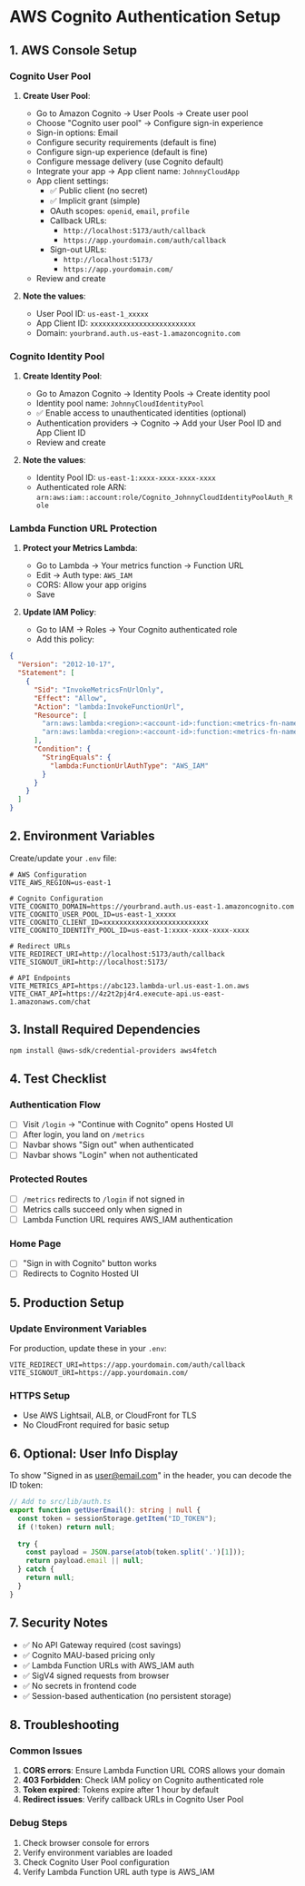 # AWS Cognito Authentication Setup

## 1. AWS Console Setup

### Cognito User Pool
1. **Create User Pool**:
   - Go to Amazon Cognito → User Pools → Create user pool
   - Choose "Cognito user pool" → Configure sign-in experience
   - Sign-in options: Email
   - Configure security requirements (default is fine)
   - Configure sign-up experience (default is fine)
   - Configure message delivery (use Cognito default)
   - Integrate your app → App client name: `JohnnyCloudApp`
   - App client settings:
     - ✅ Public client (no secret)
     - ✅ Implicit grant (simple)
     - OAuth scopes: `openid`, `email`, `profile`
     - Callback URLs:
       - `http://localhost:5173/auth/callback`
       - `https://app.yourdomain.com/auth/callback`
     - Sign-out URLs:
       - `http://localhost:5173/`
       - `https://app.yourdomain.com/`
   - Review and create

2. **Note the values**:
   - User Pool ID: `us-east-1_xxxxx`
   - App Client ID: `xxxxxxxxxxxxxxxxxxxxxxxxxx`
   - Domain: `yourbrand.auth.us-east-1.amazoncognito.com`

### Cognito Identity Pool
1. **Create Identity Pool**:
   - Go to Amazon Cognito → Identity Pools → Create identity pool
   - Identity pool name: `JohnnyCloudIdentityPool`
   - ✅ Enable access to unauthenticated identities (optional)
   - Authentication providers → Cognito → Add your User Pool ID and App Client ID
   - Review and create

2. **Note the values**:
   - Identity Pool ID: `us-east-1:xxxx-xxxx-xxxx-xxxx`
   - Authenticated role ARN: `arn:aws:iam::account:role/Cognito_JohnnyCloudIdentityPoolAuth_Role`

### Lambda Function URL Protection
1. **Protect your Metrics Lambda**:
   - Go to Lambda → Your metrics function → Function URL
   - Edit → Auth type: `AWS_IAM`
   - CORS: Allow your app origins
   - Save

2. **Update IAM Policy**:
   - Go to IAM → Roles → Your Cognito authenticated role
   - Add this policy:

```json
{
  "Version": "2012-10-17",
  "Statement": [
    {
      "Sid": "InvokeMetricsFnUrlOnly",
      "Effect": "Allow",
      "Action": "lambda:InvokeFunctionUrl",
      "Resource": [
        "arn:aws:lambda:<region>:<account-id>:function:<metrics-fn-name>",
        "arn:aws:lambda:<region>:<account-id>:function:<metrics-fn-name>:*"
      ],
      "Condition": { 
        "StringEquals": { 
          "lambda:FunctionUrlAuthType": "AWS_IAM" 
        } 
      }
    }
  ]
}
```

## 2. Environment Variables

Create/update your `.env` file:

```env
# AWS Configuration
VITE_AWS_REGION=us-east-1

# Cognito Configuration
VITE_COGNITO_DOMAIN=https://yourbrand.auth.us-east-1.amazoncognito.com
VITE_COGNITO_USER_POOL_ID=us-east-1_xxxxx
VITE_COGNITO_CLIENT_ID=xxxxxxxxxxxxxxxxxxxxxxxxxx
VITE_COGNITO_IDENTITY_POOL_ID=us-east-1:xxxx-xxxx-xxxx-xxxx

# Redirect URLs
VITE_REDIRECT_URI=http://localhost:5173/auth/callback
VITE_SIGNOUT_URI=http://localhost:5173/

# API Endpoints
VITE_METRICS_API=https://abc123.lambda-url.us-east-1.on.aws
VITE_CHAT_API=https://4z2t2pj4r4.execute-api.us-east-1.amazonaws.com/chat
```

## 3. Install Required Dependencies

```bash
npm install @aws-sdk/credential-providers aws4fetch
```

## 4. Test Checklist

### Authentication Flow
- [ ] Visit `/login` → "Continue with Cognito" opens Hosted UI
- [ ] After login, you land on `/metrics`
- [ ] Navbar shows "Sign out" when authenticated
- [ ] Navbar shows "Login" when not authenticated

### Protected Routes
- [ ] `/metrics` redirects to `/login` if not signed in
- [ ] Metrics calls succeed only when signed in
- [ ] Lambda Function URL requires AWS_IAM authentication

### Home Page
- [ ] "Sign in with Cognito" button works
- [ ] Redirects to Cognito Hosted UI

## 5. Production Setup

### Update Environment Variables
For production, update these in your `.env`:

```env
VITE_REDIRECT_URI=https://app.yourdomain.com/auth/callback
VITE_SIGNOUT_URI=https://app.yourdomain.com/
```

### HTTPS Setup
- Use AWS Lightsail, ALB, or CloudFront for TLS
- No CloudFront required for basic setup

## 6. Optional: User Info Display

To show "Signed in as user@email.com" in the header, you can decode the ID token:

```typescript
// Add to src/lib/auth.ts
export function getUserEmail(): string | null {
  const token = sessionStorage.getItem("ID_TOKEN");
  if (!token) return null;
  
  try {
    const payload = JSON.parse(atob(token.split('.')[1]));
    return payload.email || null;
  } catch {
    return null;
  }
}
```

## 7. Security Notes

- ✅ No API Gateway required (cost savings)
- ✅ Cognito MAU-based pricing only
- ✅ Lambda Function URLs with AWS_IAM auth
- ✅ SigV4 signed requests from browser
- ✅ No secrets in frontend code
- ✅ Session-based authentication (no persistent storage)

## 8. Troubleshooting

### Common Issues
1. **CORS errors**: Ensure Lambda Function URL CORS allows your domain
2. **403 Forbidden**: Check IAM policy on Cognito authenticated role
3. **Token expired**: Tokens expire after 1 hour by default
4. **Redirect issues**: Verify callback URLs in Cognito User Pool

### Debug Steps
1. Check browser console for errors
2. Verify environment variables are loaded
3. Check Cognito User Pool configuration
4. Verify Lambda Function URL auth type is AWS_IAM






